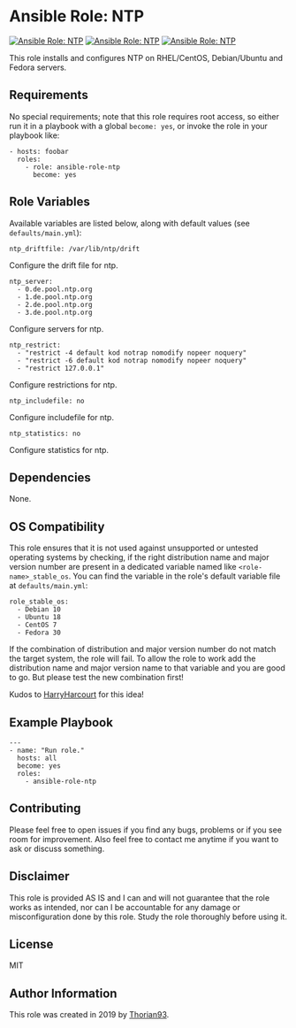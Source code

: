 # Ansible Role: NTP

[![Ansible Role: NTP](https://img.shields.io/ansible/role/51286?style=flat-square)](https://galaxy.ansible.com/thorian93/ansible_role_ntp)
[![Ansible Role: NTP](https://img.shields.io/ansible/quality/51286?style=flat-square)](https://galaxy.ansible.com/thorian93/ansible_role_ntp)
[![Ansible Role: NTP](https://img.shields.io/ansible/role/d/51286?style=flat-square)](https://galaxy.ansible.com/thorian93/ansible_role_ntp)

This role installs and configures NTP on RHEL/CentOS, Debian/Ubuntu and Fedora servers.

## Requirements

No special requirements; note that this role requires root access, so either run it in a playbook with a global `become: yes`, or invoke the role in your playbook like:

    - hosts: foobar
      roles:
        - role: ansible-role-ntp
          become: yes

## Role Variables

Available variables are listed below, along with default values (see `defaults/main.yml`):

    ntp_driftfile: /var/lib/ntp/drift

Configure the drift file for ntp.

    ntp_server:
      - 0.de.pool.ntp.org
      - 1.de.pool.ntp.org
      - 2.de.pool.ntp.org
      - 3.de.pool.ntp.org

Configure servers for ntp.

    ntp_restrict:
      - "restrict -4 default kod notrap nomodify nopeer noquery"
      - "restrict -6 default kod notrap nomodify nopeer noquery"
      - "restrict 127.0.0.1"

Configure restrictions for ntp.

    ntp_includefile: no

Configure includefile for ntp.

    ntp_statistics: no

Configure statistics for ntp.

## Dependencies

None.

## OS Compatibility
This role ensures that it is not used against unsupported or untested operating systems by checking, if the right distribution name and major version number are present in a dedicated variable named like `<role-name>_stable_os`. You can find the variable in the role's default variable file at `defaults/main.yml`:

    role_stable_os:
      - Debian 10
      - Ubuntu 18
      - CentOS 7
      - Fedora 30

If the combination of distribution and major version number do not match the target system, the role will fail. To allow the role to work add the distribution name and major version name to that variable and you are good to go. But please test the new combination first!

Kudos to [HarryHarcourt](https://github.com/HarryHarcourt) for this idea!

## Example Playbook

    ---
    - name: "Run role."
      hosts: all
      become: yes
      roles:
        - ansible-role-ntp

## Contributing

Please feel free to open issues if you find any bugs, problems or if you see room for improvement. Also feel free to contact me anytime if you want to ask or discuss something.

## Disclaimer

This role is provided AS IS and I can and will not guarantee that the role works as intended, nor can I be accountable for any damage or misconfiguration done by this role. Study the role thoroughly before using it.

## License

MIT

## Author Information

This role was created in 2019 by [Thorian93](http://thorian93.de/).